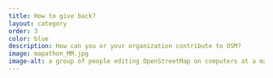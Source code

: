 ```yaml
---
title: How to give back?
layout: category
order: 3
color: blue
description: How can you or your organization contribute to OSM?
image: mapathon_MM.jpg
image-alt: a group of people editing OpenStreetMap on computers at a mapathon
---
```

